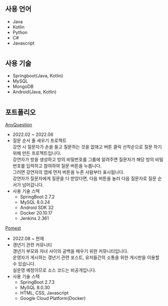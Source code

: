 ## 사용 언어

- Java
- Kotlin
- Python
- C#
- Javascript
#

## 사용 기술

- Springboot(Java, Kotlin)
- MySQL
- MongoDB
- Android(Java, Kotlin)
#

## 포트폴리오



[AnyQuestion][anyquestiongithub]

[anyquestiongithub]: https://github.com/kimurzzoo/AnyQuestion

- 2022.02 ~ 2022.06
- 질문 순서 줄 세우기 프로젝트  
  강연 시 질문자가 손을 들고 질문하는 것을 없애고 버튼 클릭 선착순으로 질문 하기 위해 만든 프로젝트입니다.  
  강연자가 방을 생성하고 방의 비밀번호를 그룹에 알려주면 질문자가 해당 방의 비밀번호를 입력하고 참여하여 질문 버튼을 누릅니다.  
  그러면 강연자의 앱에 먼저 버튼을 누른 사람부터 표시됩니다.  
  강연자가 질문자에게 질문을 다 받았다면, 다음 버튼을 눌러 다음 질문자로 질문 순서가 넘어갑니다.
- 사용 기술 스택
  - SpringBoot 2.7.2
  - MySQL 8.0.24
  - Android SDK 32
  - Docker 20.10.17
  - Jenkins 2.361
      
[Pomest][pomestlink]

[pomestlink]: https://pomest.co.kr

- 2022.08 ~ 현재
- 갱년기 관련 커뮤니티  
  갱년기 부모와 자녀 사이의 공백을 메우기 위한 커뮤니티입니다.  
  운영자가 게시하는 갱년기 관련 포스트, 유저들간의 소통을 위한 게시판을 이용할 수 있습니다.  
  실운영 예정이므로 소스 코드는 비공개입니다.
- 사용 기술 스택
  - SpringBoot 2.7.3
  - MySQL 8.0.30
  - HTML, CSS, Javascript
  - Google Cloud Platform(Docker)

<!--
**kimurzzoo/kimurzzoo** is a ✨ _special_ ✨ repository because its `README.md` (this file) appears on your GitHub profile.

Here are some ideas to get you started:

- 🔭 I’m currently working on ...
- 🌱 I’m currently learning ...
- 👯 I’m looking to collaborate on ...
- 🤔 I’m looking for help with ...
- 💬 Ask me about ...
- 📫 How to reach me: ...
- 😄 Pronouns: ...
- ⚡ Fun fact: ...
-->
